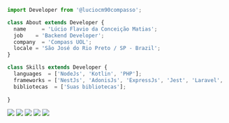 ```js
import Developer from '@luciocm90compasso';

class About extends Developer {
  name     = 'Lúcio Flavio da Conceição Matias';
  job    = 'Backend Developer';
  company  = 'Compass UOL';
  locale = 'São José do Rio Preto / SP - Brazil';
}

class Skills extends Developer {
  languages  = ['NodeJs', 'Kotlin', 'PHP'];
  frameworks = ['NestJs', 'AdonisJs', 'ExpressJs', 'Jest', 'Laravel', 'SpringBoot'];
  bibliotecas  = ['Suas bibliotecas'];
  
}
```

<p align="left">
  <a href="#" alt="Gmail">
  <img src="https://img.shields.io/badge/-Gmail-FF0000?style=flat-square&labelColor=FF0000&logo=gmail&logoColor=white&link=LINK-DO-SEU-EMAIL" /></a>

  <a href="#" alt="Linkedin">
  <img src="https://img.shields.io/badge/-Linkedin-0e76a8?style=flat-square&logo=Linkedin&logoColor=white&link=https://www.linkedin.com/in/lucio-flavio-concei%C3%A7%C3%A3o-matias-14b15911a" /></a>

  <a href="#" alt="WhatsApp">
  <img src="https://img.shields.io/badge/-WhatsApp-25d366?style=flat-square&labelColor=25d366&logo=whatsapp&logoColor=white&link=https://api.whatsapp.com/send/?phone=5517988070231"/></a>

  <a href="#" alt="Facebook">
  <img src="https://img.shields.io/badge/-Facebook-3b5998?style=flat-square&labelColor=3b5998&logo=facebook&logoColor=white&link=https://www.facebook.com/profile.php?id=100010652224650"/></a>

  <a href="#" alt="Instagram">
  <img src="https://img.shields.io/badge/-Instagram-DF0174?style=flat-square&labelColor=DF0174&logo=instagram&logoColor=white&link=https://www.instagram.com/lucioflavio.conceicao"/></a>
</p>  
